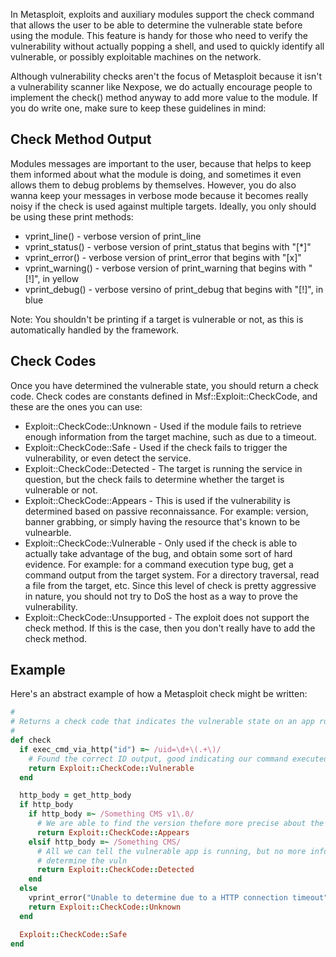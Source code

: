 In Metasploit, exploits and auxiliary modules support the check command that allows the user to be able to determine the vulnerable state before using the module. This feature is handy for those who need to verify the vulnerability without actually popping a shell, and used to quickly identify all vulnerable, or possibly exploitable machines on the network.

Although vulnerability checks aren't the focus of Metasploit because it isn't a vulnerability scanner like Nexpose, we do actually encourage people to implement the check() method anyway to add more value to the module. If you do write one, make sure to keep these guidelines in mind:

## Check Method Output

Modules messages are important to the user, because that helps to keep them informed about what the module is doing, and sometimes it even allows them to debug problems by themselves. However, you do also wanna keep your messages in verbose mode because it becomes really noisy if the check is used against multiple targets. Ideally, you only should be using these print methods:

* vprint_line() - verbose version of print_line
* vprint_status() - verbose version of print_status that begins with "[*]"
* vprint_error() - verbose version of print_error that begins with "[x]"
* vprint_warning() - verbose version of print_warning that begins with "[!]", in yellow
* vprint_debug() - verbose versino of print_debug that begins with "[!]", in blue

Note: You shouldn't be printing if a target is vulnerable or not, as this is automatically handled by the framework.

## Check Codes

Once you have determined the vulnerable state, you should return a check code. Check codes are constants defined in Msf::Exploit::CheckCode, and these are the ones you can use:

* Exploit::CheckCode::Unknown - Used if the module fails to retrieve enough information from the target machine, such as due to a timeout.
* Exploit::CheckCode::Safe - Used if the check fails to trigger the vulnerability, or even detect the service.
* Exploit::CheckCode::Detected - The target is running the service in question, but the check fails to determine whether the target is vulnerable or not.
* Exploit::CheckCode::Appears - This is used if the vulnerability is determined based on passive reconnaissance. For example: version, banner grabbing, or simply having the resource that's known to be vulnearble.
* Exploit::CheckCode::Vulnerable - Only used if the check is able to actually take advantage of the bug, and obtain some sort of hard evidence. For example: for a command execution type bug, get a command output from the target system. For a directory traversal, read a file from the target, etc. Since this level of check is pretty aggressive in nature, you should not try to DoS the host as a way to prove the vulnerability.
* Exploit::CheckCode::Unsupported - The exploit does not support the check method. If this is the case, then you don't really have to add the check method.

## Example

Here's an abstract example of how a Metasploit check might be written:

```ruby
#
# Returns a check code that indicates the vulnerable state on an app running on OS X
#
def check
  if exec_cmd_via_http("id") =~ /uid=\d+\(.+\)/
    # Found the correct ID output, good indicating our command executed
    return Exploit::CheckCode::Vulnerable
  end

  http_body = get_http_body
  if http_body
    if http_body =~ /Something CMS v1\.0/
      # We are able to find the version thefore more precise about the vuln state
      return Exploit::CheckCode::Appears
    elsif http_body =~ /Something CMS/
      # All we can tell the vulnerable app is running, but no more info to
      # determine the vuln
      return Exploit::CheckCode::Detected
    end
  else
    vprint_error("Unable to determine due to a HTTP connection timeout")
    return Exploit::CheckCode::Unknown
  end

  Exploit::CheckCode::Safe
end
```